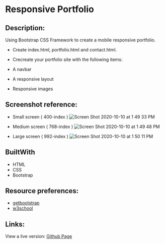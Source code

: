 # Responsive Portfolio

## Description:

Using Bootstrap CSS Framework to create a mobile responsive portfolio. 

* Create index.html, portfolio.html and contact.html.

* Crecreate your portfolio site with the following items:

* A navbar

* A responsive layout

* Responsive images

## Screenshot reference: 
* Small screen ( 400-index )
![Screen Shot 2020-10-10 at 1 49 33 PM](https://user-images.githubusercontent.com/68761490/95665357-55ab5a80-0b04-11eb-9d38-d38f506c532c.jpg)

* Medium screen ( 768-index )
![Screen Shot 2020-10-10 at 1 49 48 PM](https://user-images.githubusercontent.com/68761490/95665371-63f97680-0b04-11eb-91b6-a00ff5a99034.jpg)

* Large screen ( 992-index )
![Screen Shot 2020-10-10 at 1 50 11 PM](https://user-images.githubusercontent.com/68761490/95665366-5d6aff00-0b04-11eb-80e6-c174aa455494.jpg)

## BuiltWith

* HTML
* CSS
* Bootstrap

## Resource preferences:

* [getbootstrap](https://getbootstrap.com/)
* [w3school](https://www.w3schools.com/bootstrap4/)


## Links:
View a live version:
[Github Page](https://nhidanis.github.io/Responsive-Portfolio/)







